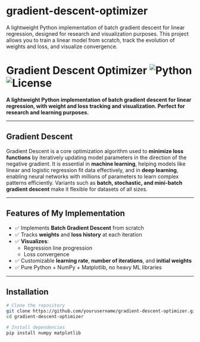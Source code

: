# gradient-descent-optimizer
A lightweight Python implementation of batch gradient descent for linear regression, designed for research and visualization purposes. This project allows you to train a linear model from scratch, track the evolution of weights and loss, and visualize convergence.
# Gradient Descent Optimizer ![Python](https://img.shields.io/badge/python-3.9+-blue) ![License](https://img.shields.io/badge/license-MIT-green)

**A lightweight Python implementation of batch gradient descent for linear regression, with weight and loss tracking and visualization. Perfect for research and learning purposes.**

---

## Gradient Descent

Gradient Descent is a core optimization algorithm used to **minimize loss functions** by iteratively updating model parameters in the direction of the negative gradient. It is essential in **machine learning**, helping models like linear and logistic regression fit data effectively, and in **deep learning**, enabling neural networks with millions of parameters to learn complex patterns efficiently. Variants such as **batch, stochastic, and mini-batch gradient descent** make it flexible for datasets of all sizes. 

---

## Features of My Implementation

- ✅ Implements **Batch Gradient Descent** from scratch  
- ✅ Tracks **weights** and **loss history** at each iteration  
- ✅ **Visualizes**:
  - Regression line progression  
  - Loss convergence  
- ✅ Customizable **learning rate**, **number of iterations**, and **initial weights**  
- ✅ Pure Python + NumPy + Matplotlib, no heavy ML libraries


---

## Installation

```bash
# Clone the repository
git clone https://github.com/yourusername/gradient-descent-optimizer.git
cd gradient-descent-optimizer

# Install dependencies
pip install numpy matplotlib
